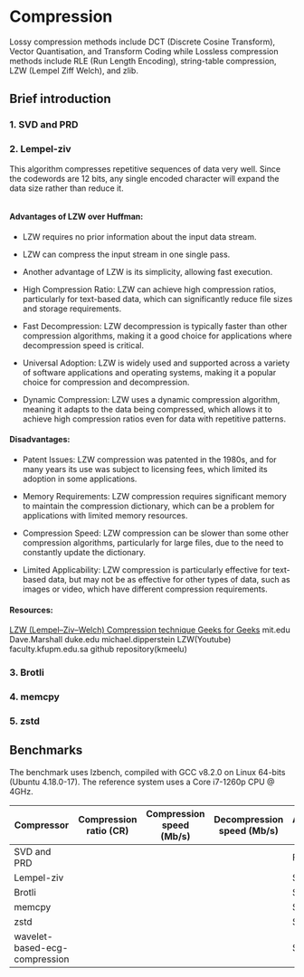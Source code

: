 # Compression
Lossy compression methods include DCT (Discrete Cosine Transform), Vector Quantisation, and Transform Coding while Lossless compression methods include RLE (Run Length Encoding), string-table compression, LZW (Lempel Ziff Welch), and zlib.

## Brief introduction
### 1. SVD and PRD

### 2. Lempel-ziv
This algorithm compresses repetitive sequences of data very well. Since the codewords are 12 bits, any single encoded character will expand the data size rather than reduce it.

```bash

```

#### Advantages of LZW over Huffman: 

* LZW requires no prior information about the input data stream.
* LZW can compress the input stream in one single pass.
* Another advantage of LZW is its simplicity, allowing fast execution.
* High Compression Ratio: LZW can achieve high compression ratios, particularly for text-based data, which can significantly reduce file sizes and storage requirements.
  
* Fast Decompression: LZW decompression is typically faster than other compression algorithms, making it a good choice for applications where decompression speed is critical.
  
* Universal Adoption: LZW is widely used and supported across a variety of software applications and operating systems, making it a popular choice for compression and decompression.
  
* Dynamic Compression: LZW uses a dynamic compression algorithm, meaning it adapts to the data being compressed, which allows it to achieve high compression ratios even for data with repetitive patterns.

#### Disadvantages:
* Patent Issues: LZW compression was patented in the 1980s, and for many years its use was subject to licensing fees, which limited its adoption in some applications.

* Memory Requirements: LZW compression requires significant memory to maintain the compression dictionary, which can be a problem for applications with limited memory resources.

* Compression Speed: LZW compression can be slower than some other compression algorithms, particularly for large files, due to the need to constantly update the dictionary.

* Limited Applicability: LZW compression is particularly effective for text-based data, but may not be as effective for other types of data, such as images or video, which have different compression requirements.

#### Resources:  

[LZW (Lempel–Ziv–Welch) Compression technique Geeks for Geeks](https://www.geeksforgeeks.org/lzw-lempel-ziv-welch-compression-technique/)
mit.edu
Dave.Marshall
duke.edu
michael.dipperstein
LZW(Youtube)
faculty.kfupm.edu.sa
github repository(kmeelu)

### 3. Brotli

### 4. memcpy

### 5. zstd


## Benchmarks
The benchmark uses lzbench, compiled with GCC v8.2.0 on Linux 64-bits (Ubuntu 4.18.0-17). The reference system uses a Core i7-1260p CPU @ 4GHz.

| Compressor                    | Compression ratio (CR) | Compression speed (Mb/s) | Decompression speed (Mb/s) | Assigned to |
| ----------------------------- | ---------------------- | ------------------------ | -------------------------- | ----------- |
| SVD and PRD                   |                        |                          |                            | Faruq       |
| Lempel-ziv                    |                        |                          |                            | Shiva       |
| Brotli                        |                        |                          |                            | Shiva       |
| memcpy                        |                        |                          |                            | Shiva       |
| zstd                          |                        |                          |                            | Shiva       |
| wavelet-based-ecg-compression |                        |                          |                            | Shiva       |